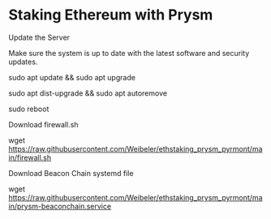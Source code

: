 Staking Ethereum with Prysm
===========================

Update the Server

Make sure the system is up to date with the latest software and security updates.

sudo apt update && sudo apt upgrade

sudo apt dist-upgrade && sudo apt autoremove

sudo reboot

Download firewall.sh

wget https://raw.githubusercontent.com/Weibeler/ethstaking_prysm_pyrmont/main/firewall.sh

Download Beacon Chain systemd file

wget https://raw.githubusercontent.com/Weibeler/ethstaking_prysm_pyrmont/main/prysm-beaconchain.service

